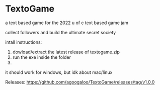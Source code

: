 # TextoGame
a text based game for the 2022 u of c text based game jam

collect followers and build the ultimate secret society

intall instructions:
1) dowload/extract the latest release of textogame.zip
2) run the exe inside the folder
3) 
it should work for windows, but idk about mac/linux

Releases: https://github.com/agoogaloo/TextoGame/releases/tag/v1.0.0

